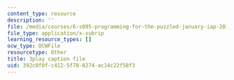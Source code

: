 ```yaml
---
content_type: resource
description: ''
file: /media/courses/6-s095-programming-for-the-puzzled-january-iap-2018/392c0f0fc4125f788274ac14c22f58f3_Fp7usgx_CvM.vtt
file_type: application/x-subrip
learning_resource_types: []
ocw_type: OCWFile
resourcetype: Other
title: 3play caption file
uid: 392c0f0f-c412-5f78-8274-ac14c22f58f3
---
```

